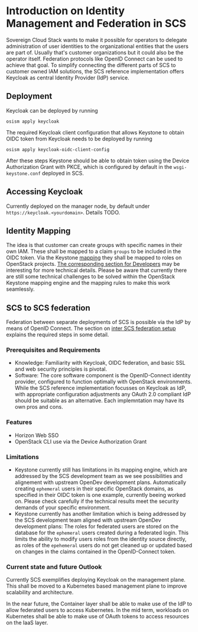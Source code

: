 # Introduction on Identity Management and Federation in SCS

Sovereign Cloud Stack wants to make it possible for operators to delegate
administration of user identities to the organizational entities that the
users are part of. Usually that's customer organizations but it could also
be the operator itself. Federation protocols like OpenID Connect can be used
to achieve that goal. To simplify connecting the different parts of SCS
to customer owned IAM solutions, the SCS reference implementation offers
Keycloak as central Identity Provider (IdP) service.

## Deployment

Keycloak can be deployed by running

```
osism apply keycloak
```

The required Keycloak client configuration that allows Keystone to obtain
OIDC token from Keycloak needs to be deployed by running

```
osism apply keycloak-oidc-client-config
```

After these steps Keystone should be able to obtain token using the
Device Authorization Grant with PKCE, which is configured by default in the
`wsgi-keystone.conf` deployed in SCS.

## Accessing Keycloak

Currently deployed on the manager node, by default under `https://keycloak.<yourdomain>`.
Details TODO.

## Identity Mapping

The idea is that customer can create groups with specific names in their own IAM.
These shall be mapped to a claim `groups` to be included in the OIDC token.
Via the Keystone [mapping](https://docs.openstack.org/keystone/latest/admin/federation/mapping_combinations.html)
they shall be mapped to roles on OpenStack projects.
[The corresponding section for Developers](https://docs.scs.community/dev-docs/operations/iam/identity-federation-in-scs) may be interesting for more technical details.
Please be aware that currently there are still some technical challenges to be solved
within the OpenStack Keystone mapping engine and the mapping rules to make this work
seamlessly.

## SCS to SCS federation

Federation between separate deployments of SCS is possible via the IdP by
means of OpenID Connect.
The section on [inter SCS federation setup](https://docs.scs.community/docs/iam/intra-SCS-federation-setup-description-for-osism-doc-operations) explains the required steps in some detail.

### Prerequisites and Requirements

- Knowledge: Familiarity with Keycloak, OIDC federation, and basic SSL and web security principles is pivotal.
- Software: The core software component is the OpenID-Connect identity provider, configured to function optimally with OpenStack environments. While the SCS reference implementation focusses on Keycloak as IdP, with appropriate configuration adjustments any OAuth 2.0 compliant IdP should be suitable as an alternative. Each implemntation may have its own pros and cons.

### Features

- Horizon Web SSO
- OpenStack CLI use via the Device Authorization Grant

### Limitations

- Keystone currently still has limitations in its mapping engine, which are addressed by the SCS development team as we
  see possibilities and alignement with upstream OpenDev development plans. Automatically creating `ephemeral` users in
  their specific OpenStack domains, as specified in their OIDC token is one example, currently beeing worked on. Please
  check carefully if the technical results meet the security demands of your specific environment.
- Keystone currently has another limitation which is being addressed by the SCS development team aligned
  with upstream OpenDev development plans: The roles for federated users are stored on the database for the `ephemeral` users 
  created during a federated login. This limits the ability to modify users roles from the identity source directly, as roles of
  the `epehemeral` users do not get cleaned up or updated based on changes in the claims contained in the  OpenID-Connect token.

### Current state and future Outlook

Currently SCS exemplifies deploying Keycloak on the management plane. This shall be moved to a Kubernetes based
management plane to improve scalability and architecture.

In the near future, the Container layer shall be able to make use of the IdP to allow federated users to access Kubernetes.
In the mid term, workloads on Kubernetes shall be able to make use of OAuth tokens to access resources on the IaaS layer.
